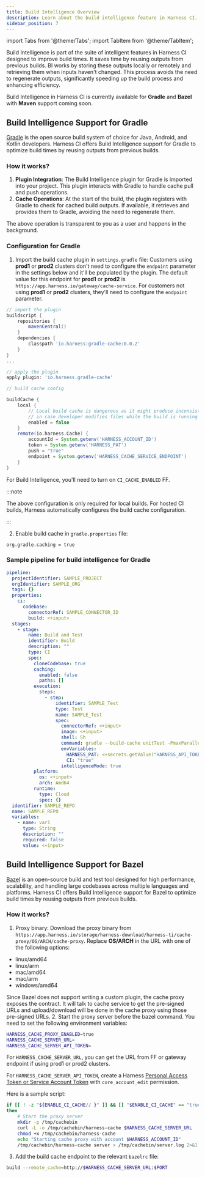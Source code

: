 ```yaml
---
title: Build Intelligence Overview
description: Learn about the build intelligence feature in Harness CI.
sidebar_position: 7
---
```


import Tabs from '@theme/Tabs';
import TabItem from '@theme/TabItem';

Build Intelligence is part of the suite of intelligent features in Harness CI designed to improve build times. It saves time by reusing outputs from previous builds. BI works by storing these outputs locally or remotely and retrieving them when inputs haven't changed. This process avoids the need to regenerate outputs, significantly speeding up the build process and enhancing efficiency.

Build Intelligence in Harness CI is currently available for **Gradle** and **Bazel** with **Maven** support coming soon.

## Build Intelligence Support for Gradle

[Gradle](https://gradle.org/) is the open source build system of choice for Java, Android, and Kotlin developers. Harness CI offers Build Intelligence support for Gradle to optimize build times by reusing outputs from previous builds.

### How it works?

1. **Plugin Integration**: The Build Intelligence plugin for Gradle is imported into your project. This plugin interacts with Gradle to handle cache pull and push operations.
2. **Cache Operations**: At the start of the build, the plugin registers with Gradle to check for cached build outputs. If available, it retrieves and provides them to Gradle, avoiding the need to regenerate them.

The above operation is transparent to you as a user and happens in the background. 

### Configuration for Gradle

1. Import the build cache plugin in `settings.gradle` file: Customers using **prod1** or **prod2** clusters don't need to configure the `endpoint` parameter in the settings below and it'll be populated by the plugin. The default value for this endpoint for **prod1** or **prod2** is `https://app.harness.io/gateway/cache-service`. For customers not using **prod1** or **prod2** clusters, they'll need to configure the `endpoint` parameter. 

```groovy
// import the plugin
buildscript {
    repositories {
        mavenCentral()
    }
    dependencies {
        classpath 'io.harness:gradle-cache:0.0.2'
    }
}
...

// apply the plugin
apply plugin: 'io.harness.gradle-cache'

// build cache config

buildCache {
    local {
        // Local build cache is dangerous as it might produce inconsistent results
        // in case developer modifies files while the build is running
        enabled = false
    }
    remote(io.harness.Cache) {
        accountId = System.getenv('HARNESS_ACCOUNT_ID') 
        token = System.getenv('HARNESS_PAT') 
        push = "true"
        endpoint = System.getenv('HARNESS_CACHE_SERVICE_ENDPOINT') 
    }
}
```

For Build Intelligence, you'll need to turn on `CI_CACHE_ENABLED` FF.

:::note

The above configuration is only required for local builds. For hosted CI builds, Harness automatically configures the build cache configuration.

:::

2. Enable build cache in `gradle.properties` file:

```properties
org.gradle.caching = true
```

### Sample pipeline for build intelligence for Gradle

```YAML
pipeline:
  projectIdentifier: SAMPLE_PROJECT
  orgIdentifier: SAMPLE_ORG
  tags: {}
  properties:
    ci:
      codebase:
        connectorRef: SAMPLE_CONNECTOR_ID
        build: <+input>
  stages:
    - stage:
        name: Build and Test
        identifier: Build
        description: ""
        type: CI
        spec:
          cloneCodebase: true
          caching:
            enabled: false
            paths: []
          execution:
            steps:
              - step:
                  identifier: SAMPLE_Test
                  type: Test
                  name: SAMPLE_Test
                  spec:
                    connectorRef: <+input>
                    image: <+input>
                    shell: Sh
                    command: gradle --build-cache unitTest -PmaxParallelForks=16 -PignoreFailures=true --profile
                    envVariables:
                      HARNESS_PAT: <+secrets.getValue("HARNESS_API_TOKEN")>
                      CI: "true"
                    intelligenceMode: true
          platform:
            os: <+input>
            arch: Amd64
          runtime:
            type: Cloud
            spec: {}
  identifier: SAMPLE_REPO
  name: SAMPLE_REPO
  variables:
    - name: var1
      type: String
      description: ""
      required: false
      value: <+input>
```

## Build Intelligence Support for Bazel

[Bazel](https://bazel.build/) is an open-source build and test tool designed for high performance, scalability, and handling large codebases across multiple languages and platforms. Harness CI offers Build Intelligence support for Bazel to optimize build times by reusing outputs from previous builds.

### How it works?

1. Proxy binary: Download the proxy binary from `https://app.harness.io/storage/harness-download/harness-ti/cache-proxy/OS/ARCH/cache-proxy`. Replace **OS/ARCH** in the URL with one of the following options:

- linux/amd64
- linux/arm
- mac/amd64
- mac/arm
- windows/amd64

Since Bazel does not support writing a custom plugin, the cache proxy exposes the contract. It will talk to cache service to get the pre-signed URLs and upload/download will be done in the cache proxy using those pre-signed URLs.
2. Start the proxy server before the bazel command. You need to set the following environment variables:

```bash
HARNESS_CACHE_PROXY_ENABLED=true
HARNESS_CACHE_SERVER_URL=
HARNESS_CACHE_SERVER_API_TOKEN=
```

For `HARNESS_CACHE_SERVER_URL`, you can get the URL from FF or gateway endpoint if using prod1 or prod2 clusters.

For `HARNESS_CACHE_SERVER_API_TOKEN`, create a Harness [Personal Access Token or Service Account Token](https://developer.harness.io/docs/platform/automation/api/add-and-manage-api-keys) with `core_account_edit` permission.

Here is a sample script:

```bash
if [[ ! -z "${ENABLE_CI_CACHE// }" ]] && [[ "$ENABLE_CI_CACHE" == "true" ]]
then
    # Start the proxy server
    mkdir -p /tmp/cachebin
    curl -L -o /tmp/cachebin/harness-cache $HARNESS_CACHE_SERVER_URL
    chmod +x /tmp/cachebin/harness-cache
    echo "Starting cache proxy with account $HARNESS_ACCOUNT_ID"
    /tmp/cachebin/harness-cache server > /tmp/cachebin/server.log 2>&1 &
```

3. Add the build cache endpoint to the relevant `bazelrc` file: 

```bash
build --remote_cache=http://$HARNESS_CACHE_SERVER_URL:$PORT 
```



